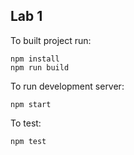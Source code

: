 ## Lab 1

To built project run:

    npm install
    npm run build
To run development server:

    npm start
To test:

    npm test